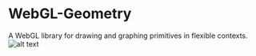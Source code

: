 # WebGL-Geometry
A WebGL library for drawing and graphing primitives in flexible contexts.
![alt text](https://ibb.co/cJTDMd)

